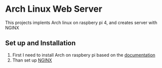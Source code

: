 # Arch Linux Web Server
This projects implents Arch linux on raspbery pi 4, and creates server with NGINX

## Set up and Installation
1. First I need to install Arch on raspbery pi based on the [documentation](https://archlinuxarm.org/platforms/armv8/broadcom/raspberry-pi-4)
2. Than set up [NGINX](https://wiki.archlinux.org/title/nginx)

